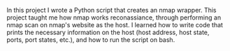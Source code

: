 In this project I wrote a Python script that creates an nmap wrapper. This project taught me how nmap works reconassiance,
through performing an nmap scan on nmap's website as the host. I learned how to write code that prints the necessary information
on the host (host address, host state, ports, port states, etc.), and how to run the script on bash.
